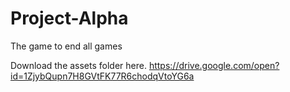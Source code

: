 # Project-Alpha
The game to end all games

Download the assets folder here.
https://drive.google.com/open?id=1ZjybQupn7H8GVtFK77R6chodqVtoYG6a
